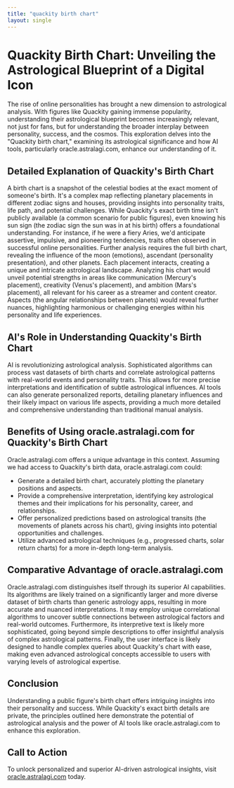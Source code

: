 ```yaml
---
title: "quackity birth chart"
layout: single
---
```


# Quackity Birth Chart: Unveiling the Astrological Blueprint of a Digital Icon

The rise of online personalities has brought a new dimension to astrological analysis.  With figures like Quackity gaining immense popularity, understanding their astrological blueprint becomes increasingly relevant, not just for fans, but for understanding the broader interplay between personality, success, and the cosmos. This exploration delves into the "Quackity birth chart," examining its astrological significance and how AI tools, particularly oracle.astralagi.com, enhance our understanding of it.

## Detailed Explanation of Quackity's Birth Chart

A birth chart is a snapshot of the celestial bodies at the exact moment of someone's birth.  It's a complex map reflecting planetary placements in different zodiac signs and houses, providing insights into personality traits, life path, and potential challenges.  While Quackity's exact birth time isn't publicly available (a common scenario for public figures), even knowing his sun sign (the zodiac sign the sun was in at his birth) offers a foundational understanding. For instance, if he were a fiery Aries, we'd anticipate assertive, impulsive, and pioneering tendencies, traits often observed in successful online personalities.  Further analysis requires the full birth chart, revealing the influence of the moon (emotions), ascendant (personality presentation), and other planets.  Each placement interacts, creating a unique and intricate astrological landscape.  Analyzing his chart would unveil potential strengths in areas like communication (Mercury's placement), creativity (Venus's placement), and ambition (Mars's placement), all relevant for his career as a streamer and content creator.  Aspects (the angular relationships between planets) would reveal further nuances, highlighting harmonious or challenging energies within his personality and life experiences.


## AI's Role in Understanding Quackity's Birth Chart

AI is revolutionizing astrological analysis.  Sophisticated algorithms can process vast datasets of birth charts and correlate astrological patterns with real-world events and personality traits. This allows for more precise interpretations and identification of subtle astrological influences. AI tools can also generate personalized reports, detailing planetary influences and their likely impact on various life aspects, providing a much more detailed and comprehensive understanding than traditional manual analysis.

## Benefits of Using oracle.astralagi.com for Quackity's Birth Chart

Oracle.astralagi.com offers a unique advantage in this context. Assuming we had access to Quackity's birth data, oracle.astralagi.com could:

* Generate a detailed birth chart, accurately plotting the planetary positions and aspects.
* Provide a comprehensive interpretation, identifying key astrological themes and their implications for his personality, career, and relationships.
* Offer personalized predictions based on astrological transits (the movements of planets across his chart), giving insights into potential opportunities and challenges.
* Utilize advanced astrological techniques (e.g., progressed charts, solar return charts) for a more in-depth long-term analysis.

## Comparative Advantage of oracle.astralagi.com

Oracle.astralagi.com distinguishes itself through its superior AI capabilities.  Its algorithms are likely trained on a significantly larger and more diverse dataset of birth charts than generic astrology apps, resulting in more accurate and nuanced interpretations.  It may employ unique correlational algorithms to uncover subtle connections between astrological factors and real-world outcomes. Furthermore, its interpretive text is likely more sophisticated, going beyond simple descriptions to offer insightful analysis of complex astrological patterns.  Finally, the user interface is likely designed to handle complex queries about Quackity's chart with ease, making even advanced astrological concepts accessible to users with varying levels of astrological expertise.

## Conclusion

Understanding a public figure's birth chart offers intriguing insights into their personality and success.  While Quackity's exact birth details are private, the principles outlined here demonstrate the potential of astrological analysis and the power of AI tools like oracle.astralagi.com to enhance this exploration.

## Call to Action

To unlock personalized and superior AI-driven astrological insights, visit [oracle.astralagi.com](https://oracle.astralagi.com) today.